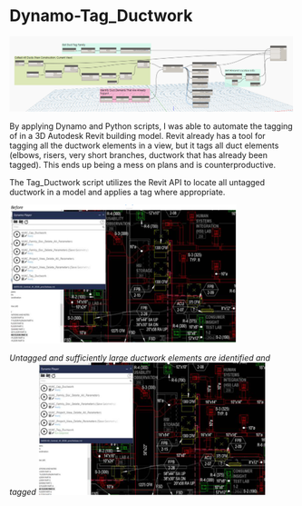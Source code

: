# Dynamo-Tag_Ductwork

<img src="images/graph.png" width="500" >

By applying Dynamo and Python scripts, I was able to automate the tagging of in a 3D Autodesk Revit building model.
Revit already has a tool for tagging all the ductwork elements in a view, but it tags all duct elements (elbows, risers, very short branches, ductwork that has already been tagged). This ends up being a mess on plans and is counterproductive.

The Tag_Ductwork script utilizes the Revit API to locate all untagged ductwork in a model and applies a tag where
appropriate.

<img src="images/before-tag.png" width="400" >
<br>

*Untagged and sufficiently large ductwork elements are identified and tagged*
<img src="images/after-tag.png" width="400" >
